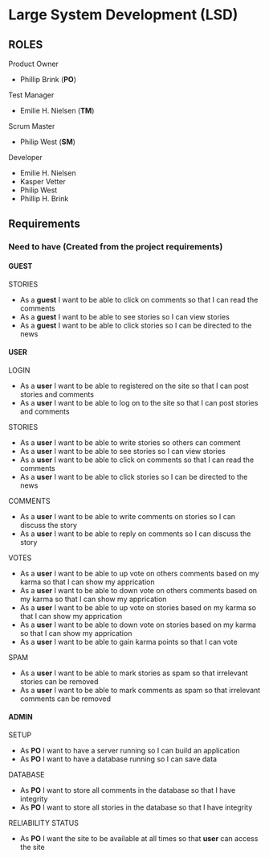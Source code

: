 # Large System Development (LSD)

## ROLES
Product Owner

- Phillip Brink (**PO**)

Test Manager

- Emilie H. Nielsen (**TM**)

Scrum Master

- Philip West (**SM**)

Developer

- Emilie H. Nielsen
- Kasper Vetter
- Philip West
- Phillip H. Brink

## Requirements

### Need to have (Created from the project requirements)
#### GUEST

STORIES

* As a **guest** I want to be able to click on comments so that I can read the comments
* As a **guest** I want to be able to see stories so I can view stories
* As a **guest** I want to be able to click stories so I can be directed to the news

#### USER
LOGIN

* As a **user** I want to be able to registered on the site so that I can post stories and comments
* As a **user** I want to be able to log on to the site so that I can post stories and comments

STORIES

* As a **user** I want to be able to write stories so others can comment
* As a **user** I want to be able to see stories so I can view stories
* As a **user** I want to be able to click on comments so that I can read the comments
* As a **user** I want to be able to click stories so I can be directed to the news

COMMENTS

* As a **user** I want to be able to write comments on stories so I can discuss the story
* As a **user** I want to be able to reply on comments so I can discuss the story

VOTES

* As a **user** I want to be able to up vote on others comments based on my karma so that I can show my apprication
* As a **user** I want to be able to down vote on others comments based on my karma so that I can show my apprication
* As a **user** I want to be able to up vote on stories based on my karma so that I can show my apprication
* As a **user** I want to be able to down vote on stories based on my karma so that I can show my apprication
* As a **user** I want to be able to gain karma points so that I can vote

SPAM

* As a **user** I want to be able to mark stories as spam so that irrelevant stories can be removed
* As a **user** I want to be able to mark comments as spam so that irrelevant comments can be removed

#### ADMIN
SETUP

* As **PO**  I want to have a server running so I can build an application
* As **PO**  I want to have a database running so I can save data

DATABASE

* As **PO**  I want to store all comments in the database so that I have integrity
* As **PO**  I want to store all stories in the database so that I have integrity

RELIABILITY STATUS

* As **PO**  I want the site to be available at all times so that **user** can access the site
